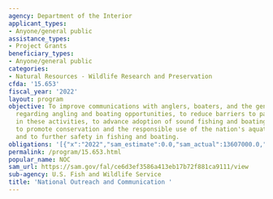 ```yaml
---
agency: Department of the Interior
applicant_types:
- Anyone/general public
assistance_types:
- Project Grants
beneficiary_types:
- Anyone/general public
categories:
- Natural Resources - Wildlife Research and Preservation
cfda: '15.653'
fiscal_year: '2022'
layout: program
objective: To improve communications with anglers, boaters, and the general public
  regarding angling and boating opportunities, to reduce barriers to participation
  in these activities, to advance adoption of sound fishing and boating practices,
  to promote conservation and the responsible use of the nation's aquatic resources,
  and to further safety in fishing and boating.
obligations: '[{"x":"2022","sam_estimate":0.0,"sam_actual":13607000.0,"usa_spending_actual":13606660.0},{"x":"2023","sam_estimate":14232000.0,"sam_actual":0.0,"usa_spending_actual":14231785.0},{"x":"2024","sam_estimate":13941999.0,"sam_actual":0.0,"usa_spending_actual":0.0}]'
permalink: /program/15.653.html
popular_name: NOC
sam_url: https://sam.gov/fal/ce6d3ef3586a413eb17b72f881ca9111/view
sub-agency: U.S. Fish and Wildlife Service
title: 'National Outreach and Communication '
---
```


